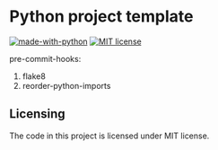 # Python project template
[![made-with-python](https://img.shields.io/badge/Made%20with-Python-1f425f.svg)](https://www.python.org/)
[![MIT license](https://img.shields.io/badge/License-MIT-blue.svg)](https://lbesson.mit-license.org/)

pre-commit-hooks:
1. flake8
2. reorder-python-imports

## Licensing
The code in this project is licensed under MIT license.
